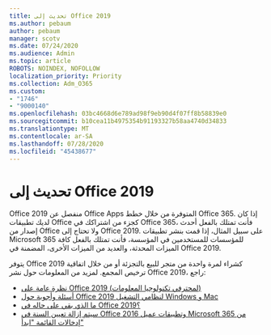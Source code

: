 ```yaml
---
title: تحديث إلى Office 2019
ms.author: pebaum
author: pebaum
manager: scotv
ms.date: 07/24/2020
ms.audience: Admin
ms.topic: article
ROBOTS: NOINDEX, NOFOLLOW
localization_priority: Priority
ms.collection: Adm_O365
ms.custom:
- "1746"
- "9000140"
ms.openlocfilehash: 03bc4668d6e789ad98f9eb90d4f07ff8b58839e0
ms.sourcegitcommit: b10cea11b4975354b91193327b58aa4740d34833
ms.translationtype: MT
ms.contentlocale: ar-SA
ms.lasthandoff: 07/28/2020
ms.locfileid: "45438677"
---
```

# <a name="update-to-office-2019"></a>تحديث إلى Office 2019

Office 2019 منفصل عن Office Apps المتوفرة من خلال خطط Office 365. إذا كان لديك تطبيقات Office كجزء من اشتراكك في Office 365، فأنت تمتلك بالفعل أحدث إصدار من Office ولا تحتاج إلى Office 2019. على سبيل المثال، إذا قمت بنشر تطبيقات Microsoft 365 للمؤسسات للمستخدمين في المؤسسة، فأنت تمتلك بالفعل كافة الميزات المحدثة، والعديد من الميزات الأخرى، المضمنة في Office 2019.

يتوفر Office 2019 كشراء لمرة واحدة من متجر للبيع بالتجزئة أو من خلال اتفاقية ترخيص المجمع. لمزيد من المعلومات حول نشر Office 2019، راجع:  

- [نظرة عامة على Office 2019 (لمحترفي تكنولوجيا المعلومات)](https://docs.microsoft.com/deployoffice/office2019/overview)  
- [أسئلة وأجوبة حول Office 2019 لنظامي التشغيل Windows و Mac](https://support.microsoft.com/help/4133312)  
- [ما الذي بقي على حاله في Office 2019؟](https://docs.microsoft.com/deployoffice/office2019/overview#whats-stayed-the-same-in-office-2019)  
- [سيتم إزالة تعيين السنة في Office 2016 وتطبيقات عميل Microsoft 365 من إدخالات القائمة "ابدأ"](https://support.office.com/article/8fe5e052-76d2-49de-af30-2e84ed3da907?wt.mc_id=Alchemy_ClientDIA)